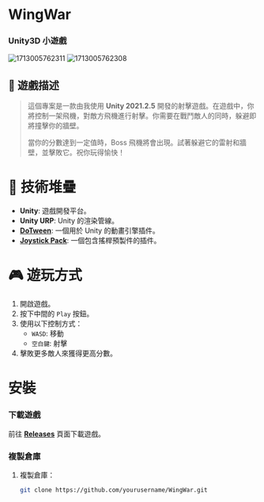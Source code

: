 # WingWar
### Unity3D 小遊戲
![1713005762311](https://hackmd.io/_uploads/HJEuSkOe0.jpg)
![1713005762308](https://hackmd.io/_uploads/ByV_HkOxC.jpg)



## 📄 遊戲描述

> 這個專案是一款由我使用 **Unity 2021.2.5** 開發的射擊遊戲。在遊戲中，你將控制一架飛機，對敵方飛機進行射擊。你需要在戰鬥敵人的同時，躲避即將撞擊你的牆壁。
>
> 當你的分數達到一定值時，Boss 飛機將會出現。試著躲避它的雷射和牆壁，並擊敗它。祝你玩得愉快！

# 📡 技術堆疊
- **Unity**: 遊戲開發平台。
- **Unity URP**: Unity 的渲染管線。
- **[DoTween](https://dotween.demigiant.com/)**: 一個用於 Unity 的動畫引擎插件。
- **[Joystick Pack](https://assetstore.unity.com/packages/tools/input-management/joystick-pack-107631)**: 一個包含搖桿預製件的插件。

# 🎮 遊玩方式
1. 開啟遊戲。
2. 按下中間的 `Play` 按鈕。
3. 使用以下控制方式：
    - `WASD`: 移動
    - `空白鍵`: 射擊
4. 擊敗更多敵人來獲得更高分數。

# 安裝

### 下載遊戲
前往 **[Releases](https://github.com/andongni0723/WingWar/releases)** 頁面下載遊戲。

### 複製倉庫
1. 複製倉庫：
   ```bash
   git clone https://github.com/yourusername/WingWar.git
